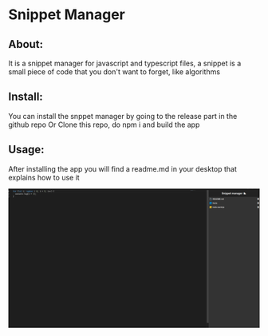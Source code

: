 # Snippet Manager

## About:

It is a snippet manager for javascript and typescript files, a snippet is a small piece of code that you don't want to forget, like algorithms

## Install:

You can install the snppet manager by going to the release part in the github repo
Or
Clone this repo, do npm i and build the app

## Usage:

After installing the app you will find a readme.md in your desktop that explains how to use it

![Example image](./images/exampleImage.png)
